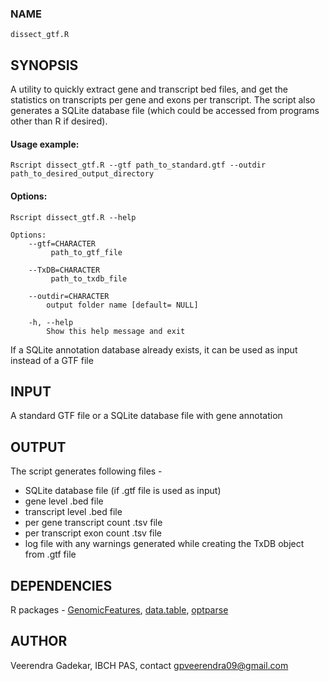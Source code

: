 ### NAME

<pre><code>dissect_gtf.R </code></pre>

## SYNOPSIS

A utility to quickly extract gene and transcript bed files, and get the statistics on transcripts per gene and exons per transcript. The script also generates a SQLite database file (which could be accessed from
programs other than R if desired).

#### Usage example:

<pre><code>Rscript dissect_gtf.R --gtf path_to_standard.gtf --outdir path_to_desired_output_directory
</code></pre>

#### Options:

<pre><code>Rscript dissect_gtf.R --help

Options:
    --gtf=CHARACTER
         path_to_gtf_file

    --TxDB=CHARACTER
         path_to_txdb_file

    --outdir=CHARACTER
        output folder name [default= NULL]

    -h, --help
        Show this help message and exit
</code></pre>


If a SQLite annotation database already exists, it can be used as input instead of a GTF file

## INPUT
A standard GTF file or a SQLite database file with gene annotation

## OUTPUT

The script generates following files -
* SQLite database file (if .gtf file is used as input)
* gene level .bed file
* transcript level .bed file
* per gene transcript count .tsv file
* per transcript exon count .tsv file
* log file with any warnings generated while creating the TxDB object from .gtf file

## DEPENDENCIES

R packages - [GenomicFeatures](https://bioconductor.org/packages/release/bioc/html/GenomicFeatures.html), [data.table](https://cran.r-project.org/web/packages/data.table/index.html), [optparse](https://cran.r-project.org/web/packages/optparse/index.html)


## AUTHOR
Veerendra Gadekar, IBCH PAS, contact [gpveerendra09@gmail.com](mailto:gpveerendra09@gmail.com)


```python

```
